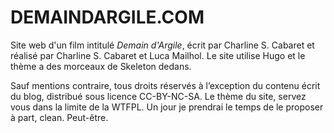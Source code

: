 # DEMAINDARGILE.COM

Site web d'un film intitulé *Demain d'Argile*, écrit par Charline S. Cabaret et réalisé par Charline S. Cabaret et Luca Mailhol. Le site utilise Hugo et le thème a des morceaux de Skeleton dedans.
 
Sauf mentions contraire, tous droits réservés à l’exception du contenu écrit du blog, distribué sous licence CC-BY-NC-SA. Le thème du site, servez vous dans la limite de la WTFPL. Un jour je prendrai le temps de le proposer à part, clean. Peut-être.
